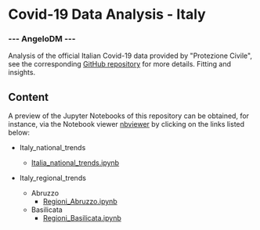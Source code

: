 # Covid-19 Data Analysis - Italy

### --- AngeloDM ---

Analysis of the official Italian Covid-19 data provided by "Protezione Civile", see the corresponding [GitHub repository](https://github.com/pcm-dpc/COVID-19) for more details. Fitting and insights.

## Content
A preview of the Jupyter Notebooks of this repository can be obtained, for instance, via the Notebook viewer [nbviewer](https://nbviewer.jupyter.org) by clicking on the links listed below:

- Italy_national_trends
  - [Italia_national_trends.ipynb](https://nbviewer.jupyter.org/github/angelodm/covid-19_Italy/blob/master/Italy_national_trends/Italia_national_trends.ipynb)
  
- Italy_regional_trends
  - Abruzzo
    - [Regioni_Abruzzo.ipynb](https://nbviewer.jupyter.org/github/angelodm/covid-19_Italy/blob/master/Italy_regional_trends/Abruzzo/Regioni_Abruzzo.ipynb)
  - Basilicata
    - [Regioni_Basilicata.ipynb](https://nbviewer.jupyter.org/github/angelodm/covid-19_Italy/blob/master/Italy_regional_trends/Basilicata/Regioni_Basilicata.ipynb)
  
